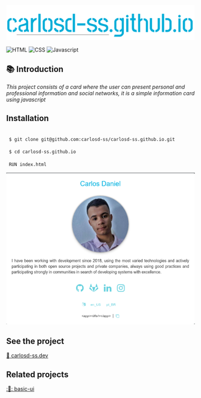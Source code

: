 <img src="https://github.com/carlosd-ss/carlosd-ss.github.io/blob/master/.github/carlos.svg" widht="200">


![HTML](https://img.shields.io/badge/HTML-%23E34F26?style=for-the-badge&logo=HTML5&labelColor=%23444444)
![CSS](https://img.shields.io/badge/CSS-%231572B6?style=for-the-badge&logo=CSS3&logoColor=blue&labelColor=%23444444)
![Javascript](https://img.shields.io/badge/JAVASCRIPT-%23F7DF1E?style=for-the-badge&logo=JavaScript&labelColor=%23444444)




## :books: Introduction

*This project consists of a card where the user can present personal and professional information and social networks, it is a simple information card using javascript*


## Installation


```zsh

 $ git clone git@github.com:carlosd-ss/carlosd-ss.github.io.git

 $ cd carlosd-ss.github.io
 
 RUN index.html
```


<img src="https://github.com/carlosd-ss/carlosd-ss.github.io/blob/master/.github/self.png" widht="200">



## See the project

[:briefcase: carlosd-ss.dev](https://carlosd-ss.github.io/?l=en_US)

## Related projects

[:📘: basic-ui](https://github.com/carlosd-ss/basic-ui)

